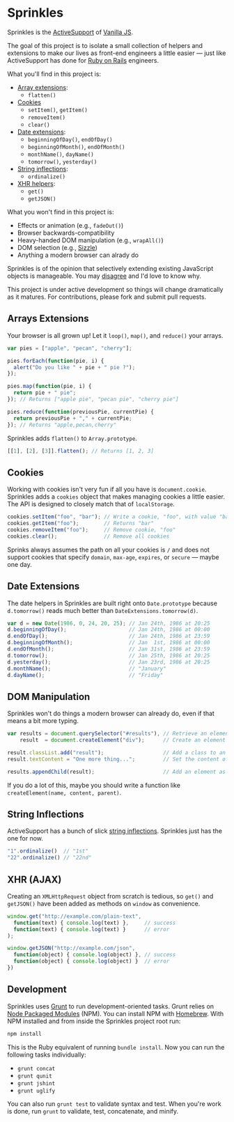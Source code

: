 Sprinkles
=========

Sprinkles is the [ActiveSupport][as] of [Vanilla JS][vjs].

The goal of this project is to isolate a small collection of helpers and extensions to make our lives as front-end engineers a little easier — just like ActiveSupport has done for [Ruby on Rails][ror] engineers.

What you'll find in this project is:

* [Array extensions](#array-extensions):
  * `flatten()`
* [Cookies](#cookies)
  * `setItem()`, `getItem()`
  * `removeItem()`
  * `clear()`
* [Date extensions](#date-extensions):
  * `beginningOfDay()`, `endOfDay()`
  * `beginningOfMonth()`, `endOfMonth()`
  * `monthName()`, `dayName()`
  * `tomorrow()`, `yesterday()`
* [String inflections](#string-inflections):
  * `ordinalize()`
* [XHR helpers](#xhr-helpers):
  * `get()`
  * `getJSON()`

What you won't find in this project is:

* Effects or animation (e.g., `fadeOut()`)
* Browser backwards-compatibility
* Heavy-handed DOM manipulation (e.g., `wrapAll()`)
* DOM selection (e.g., [Sizzle][siz])
* Anything a modern browser can alrady do

Sprinkles is of the opinion that selectively extending existing JavaScript objects is manageable. You may [disagree][ext] and I'd love to know why.

This project is under active development so things will change dramatically as it matures. For contributions, please fork and submit pull requests.

[as]:  https://github.com/rails/rails/tree/master/activesupport
[vjs]: http://vanilla-js.com
[ror]: http://rubyonrails.org
[siz]: http://sizzlejs.com
[ext]: http://perfectionkills.com/whats-wrong-with-extending-the-dom/

## Arrays Extensions

Your browser is all grown up! Let it `loop()`, `map()`, and `reduce()` your arrays.

``` js
var pies = ["apple", "pecan", "cherry"];

pies.forEach(function(pie, i) {
  alert("Do you like " + pie + " pie ?");
});

pies.map(function(pie, i) {
  return pie + " pie";
}); // Returns ["apple pie", "pecan pie", "cherry pie"]

pies.reduce(function(previousPie, currentPie) {
  return previousPie + "," + currentPie;
}); // Returns "apple,pecan,cherry"
```

Sprinkles adds `flatten()` to `Array.prototype`.

``` js
[[1], [2], [3]].flatten(); // Returns [1, 2, 3]
```

## Cookies

Working with cookies isn't very fun if all you have is `document.cookie`. Sprinkles adds a `cookies` object that makes managing cookies a little easier. The API is designed to closely match that of `localStorage`.

``` js
cookies.setItem("foo", "bar"); // Write a cookie, "foo", with value "bar"
cookies.getItem("foo");        // Returns "bar"
cookies.removeItem("foo");     // Remove cookie, "foo"
cookies.clear();               // Remove all cookies
```

Sprinks always assumes the path on all your cookies is `/` and does not support cookies that specify `domain`, `max-age`, `expires`, or `secure` — maybe one day.

## Date Extensions

The date helpers in Sprinkles are built right onto `Date.prototype` because `d.tomorrow()` reads much better than `DateExtensions.tomorrow(d)`.

``` js
var d = new Date(1986, 0, 24, 20, 25); // Jan 24th, 1986 at 20:25
d.beginningOfDay();                    // Jan 24th, 1986 at 00:00
d.endOfDay();                          // Jan 24th, 1986 at 23:59
d.beginningOfMonth();                  // Jan  1st, 1986 at 00:00
d.endOfMonth();                        // Jan 31st, 1986 at 23:59
d.tomorrow();                          // Jan 25th, 1986 at 20:25
d.yesterday();                         // Jan 23rd, 1986 at 20:25
d.monthName();                         // "January"
d.dayName();                           // "Friday"
```

## DOM Manipulation

Sprinkles won't do things a modern browser can already do, even if that means a bit more typing.

``` js
var results = document.querySelector("#results"), // Retrieve an element
    result  = document.createElement("div");      // Create an element

result.classList.add("result");                   // Add a class to an element
result.textContent = "One more thing...";         // Set the content of an element

results.appendChild(result);                      // Add an element as a child
```

If you do a lot of this, maybe you should write a function like `createElement(name, content, parent)`.

## String Inflections

ActiveSupport has a bunch of slick [string inflections][inf]. Sprinkles just has the one for now.

``` js
"1".ordinalize()  // "1st"
"22".ordinalize() // "22nd"
```

[inf]: http://api.rubyonrails.org/classes/ActiveSupport/Inflector.html

## XHR (AJAX)

Creating an `XMLHttpRequest` object from scratch is tedious, so `get()` and `getJSON()` have been added as methods on `window` as convenience.

``` js
window.get("http://example.com/plain-text",
  function(text) { console.log(text) },     // success
  function(text) { console.log(text) }      // error
);

window.getJSON("http://example.com/json",
  function(object) { console.log(object) }, // success
  function(object) { console.log(object) }  // error
})
```

## Development

Sprinkles uses [Grunt][grn] to run development-oriented tasks. Grunt relies on [Node Packaged Modules][npm] (NPM). You can install NPM with [Homebrew][hmb]. With NPM installed and from inside the Sprinkles project root run:

``` sh
npm install
```

This is the Ruby equivalent of running `bundle install`. Now you can run the following tasks individually:

* `grunt concat`
* `grunt qunit`
* `grunt jshint`
* `grunt uglify`

You can also run `grunt test` to validate syntax and test. When you're work is done, run `grunt` to validate, test, concatenate, and minify.

[grn]: http://gruntjs.com
[npm]: https://www.npmjs.org
[hmb]: http://brew.sh
